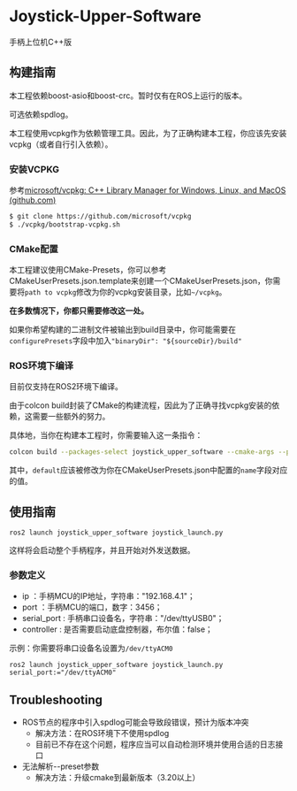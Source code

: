 # Joystick-Upper-Software

手柄上位机C++版

## 构建指南

本工程依赖boost-asio和boost-crc。暂时仅有在ROS上运行的版本。

可选依赖spdlog。

本工程使用vcpkg作为依赖管理工具。因此，为了正确构建本工程，你应该先安装vcpkg（或者自行引入依赖）。

### 安装VCPKG

参考[microsoft/vcpkg: C++ Library Manager for Windows, Linux, and MacOS (github.com)](https://github.com/microsoft/vcpkg)

```sh
$ git clone https://github.com/microsoft/vcpkg
$ ./vcpkg/bootstrap-vcpkg.sh
```

### CMake配置

本工程建议使用CMake-Presets，你可以参考CMakeUserPresets.json.template来创建一个CMakeUserPresets.json，你需要将`path to vcpkg`修改为你的vcpkg安装目录，比如`~/vcpkg`。

**在多数情况下，你都只需要修改这一处。**

如果你希望构建的二进制文件被输出到build目录中，你可能需要在`configurePresets`字段中加入`"binaryDir": "${sourceDir}/build"`

### ROS环境下编译

目前仅支持在ROS2环境下编译。

由于colcon build封装了CMake的构建流程，因此为了正确寻找vcpkg安装的依赖，这需要一些额外的努力。

具体地，当你在构建本工程时，你需要输入这一条指令：

```sh
colcon build --packages-select joystick_upper_software --cmake-args --preset=default
```

其中，`default`应该被修改为你在CMakeUserPresets.json中配置的`name`字段对应的值。

## 使用指南

```
ros2 launch joystick_upper_software joystick_launch.py 
```

这样将会启动整个手柄程序，并且开始对外发送数据。

### 参数定义

- ip ：手柄MCU的IP地址，字符串："192.168.4.1"；
- port ：手柄MCU的端口，数字：3456；
- serial_port : 手柄串口设备名，字符串："/dev/ttyUSB0"；
- controller : 是否需要启动底盘控制器，布尔值：false；

示例：你需要将串口设备名设置为`/dev/ttyACM0`

```
ros2 launch joystick_upper_software joystick_launch.py serial_port:="/dev/ttyACM0" 
```


## Troubleshooting

- ROS节点的程序中引入spdlog可能会导致段错误，预计为版本冲突
  - 解决方法：在ROS环境下不使用spdlog
  - 目前已不存在这个问题，程序应当可以自动检测环境并使用合适的日志接口
- 无法解析--preset参数
  - 解决方法：升级cmake到最新版本（3.20以上）



